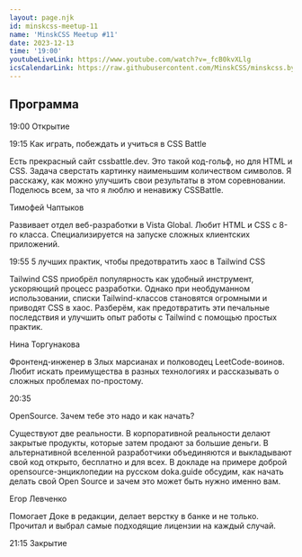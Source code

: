 ```yaml
---
layout: page.njk
id: minskcss-meetup-11
name: 'MinskCSS Meetup #11'
date: 2023-12-13
time: '19:00'
youtubeLiveLink: https://www.youtube.com/watch?v=_fcB0kvXLlg
icsCalendarLink: https://raw.githubusercontent.com/MinskCSS/minskcss.by.github.io/master/minskcss-meetup-11.ics
---
```


## Программа

19:00 Открытие

19:15
Как играть, побеждать и учиться в CSS Battle

Есть прекрасный сайт cssbattle.dev. Это такой код-гольф, но для HTML и CSS. Задача сверстать картинку наименьшим количеством символов.
Я расскажу, как можно улучшить свои результаты в этом соревновании. Поделюсь всем, за что я люблю и ненавижу CSSBattle.

Тимофей Чаптыков

Развивает отдел веб-разработки в Vista Global. Любит HTML и CSS с 8-го класса. Специализируется на запуске сложных клиентских приложений.

19:55
5 лучших практик, чтобы предотвратить хаос в Tailwind CSS

Tailwind CSS приобрёл популярность как удобный инструмент, ускоряющий процесс разработки. Однако при необдуманном использовании, списки Tailwind-классов становятся огромными и приводят CSS в хаос. Разберём, как предотвратить эти печальные последствия и улучшить опыт работы с Tailwind с помощью простых практик.

Нина Торгунакова

Фронтенд-инженер в Злых марсианах и полководец LeetCode-воинов. Любит искать преимущества в разных технологиях и рассказывать о сложных проблемах по-простому.

20:35

OpenSource. Зачем тебе это надо и как начать?

Существуют две реальности. В корпоративной реальности делают закрытые продукты, которые затем продают за большие деньги. В альтернативной вселенной разработчики объединяются и выкладывают свой код открыто, бесплатно и для всех.
В докладе на примере доброй opensource-энциклопедии на русском doka.guide обсудим, как начать делать свой Open Source и зачем это может быть нужно именно вам.

Егор Левченко

Помогает Доке в редакции, делает верстку в банке и не только. Прочитал и выбрал самые подходящие лицензии на каждый случай.

21:15 Закрытие
